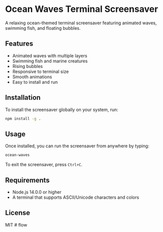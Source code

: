 # Ocean Waves Terminal Screensaver

A relaxing ocean-themed terminal screensaver featuring animated waves, swimming fish, and floating bubbles.

## Features

- Animated waves with multiple layers
- Swimming fish and marine creatures
- Rising bubbles
- Responsive to terminal size
- Smooth animations
- Easy to install and run

## Installation

To install the screensaver globally on your system, run:

```bash
npm install -g .
```

## Usage

Once installed, you can run the screensaver from anywhere by typing:

```bash
ocean-waves
```

To exit the screensaver, press `Ctrl+C`.

## Requirements

- Node.js 14.0.0 or higher
- A terminal that supports ASCII/Unicode characters and colors

## License

MIT # flow
